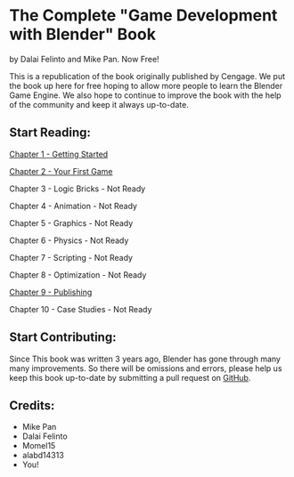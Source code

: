 # The Complete "Game Development with Blender" Book
by Dalai Felinto and Mike Pan. Now Free!

This is a republication of the book originally published by Cengage. We put the book up here for free hoping to allow more people to learn the Blender Game Engine. We also hope to continue to improve the book with the help of the community and keep it always up-to-date.

## Start Reading:

[Chapter 1 - Getting Started](text/01-GettingStarted.md)

[Chapter 2 - Your First Game](text/02-FirstGame.md)

Chapter 3 - Logic Bricks - Not Ready

Chapter 4 - Animation - Not Ready

Chapter 5 - Graphics - Not Ready

Chapter 6 - Physics - Not Ready

Chapter 7 - Scripting - Not Ready

Chapter 8 - Optimization - Not Ready

[Chapter 9 - Publishing](text/09-Publishing.md)

Chapter 10 - Case Studies - Not Ready

## Start Contributing:
Since This book was written 3 years ago, Blender has gone through many many improvements. So there will be omissions and errors, please help us keep this book up-to-date by submitting a pull request on [GitHub](https://github.com/mikepan/GameEngineBook/).

## Credits:
- Mike Pan
- Dalai Felinto
- Momel15
- alabd14313
- You!
